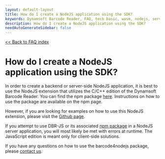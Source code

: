 ```yaml
---
layout: default-layout
title: How do I create a NodeJS application using the SDK?
keywords: Dynamsoft Barcode Reader, FAQ, tech basic, wasm, nodejs, server
description: How do I create a NodeJS application using the SDK?
needAutoGenerateSidebar: false
---
```


[<< Back to FAQ index](../index.md#configuration)

# How do I create a NodeJS application using the SDK?

In order to create a backend or server-side NodeJS application, it is best to use the NodeJS extension that utilizes the C/C++ edition of the Dynamsoft Barcode Reader. You can find the npm package <a target="_blank" href="https://www.npmjs.com/package/barcode4nodejs" title="here">here</a>. Instructions on how to use the package are available on the npm page.

However, if you are looking for examples on how to use this NodeJS extension, please visit the <a target="_blank" href="https://github.com/yushulx/nodejs-barcode" title="Github page">Github page</a>.

If you attempt to use DBR-JS or its associated <a target="_blank" href="https://www.npmjs.com/package/dynamsoft-javascript-barcode" title="npm package">npm package</a> in a NodeJS server application, you will most likely be met with errors at runtime. The JavaScript edition is meant only for client-side solutions.

If you have any questions on how to use the barcode4nodejs package, please <a target="_blank" href="https://www.dynamsoft.com/contact/" title="contact us">contact us</a>.